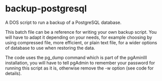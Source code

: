 # backup-postgresql
A DOS script to run a backup of a PostgreSQL database.

This batch file can be a reference for writing your own backup script. You will have to adapt it 
depending on your needs, for example choosing by using compressed file, more efficient, or plain 
text file, for a wider options of database to use when restoring the data.

The code uses the pg_dump command which is part of the pgAminIII installation, you will have to tell
pgAdmin to remember your password for running this script as it is, otherwise remove the -w option (see code 
for details). 
